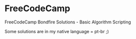 # FreeCodeCamp
FreeCodeCamp Bondfire Solutions - Basic Algorithm Scripting

Some solutions are in my native language = pt-br ;)
